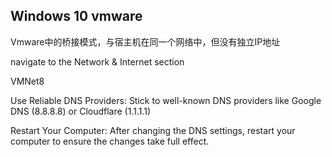 
## 







## Windows 10 vmware

Vmware中的桥接模式，与宿主机在同一个网络中，但没有独立IP地址


navigate to the Network & Internet section

VMNet8

Use Reliable DNS Providers: Stick to well-known DNS providers like Google DNS (8.8.8.8) or Cloudflare (1.1.1.1)

Restart Your Computer: After changing the DNS settings, restart your computer to ensure the changes take full effect.